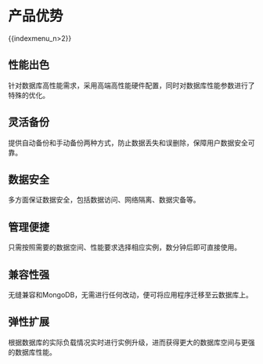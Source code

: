 # 产品优势

{{indexmenu_n>2}}

## 性能出色

针对数据库高性能需求，采用高端高性能硬件配置，同时对数据库性能参数进行了特殊的优化。

## 灵活备份

提供自动备份和手动备份两种方式，防止数据丢失和误删除，保障用户数据安全可靠。

## 数据安全

多方面保证数据安全，包括数据访问、网络隔离、数据灾备等。

## 管理便捷

只需按照需要的数据空间、性能要求选择相应实例，数分钟后即可直接使用。

## 兼容性强

无缝兼容和MongoDB，无需进行任何改动，便可将应用程序迁移至云数据库上。

## 弹性扩展

根据数据库的实际负载情况实时进行实例升级，进而获得更大的数据库空间与更强的数据库性能。
